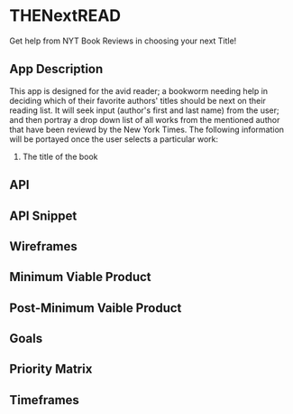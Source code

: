 # THENextREAD
Get help from NYT Book Reviews in choosing your next Title!

## App Description

This app is designed for the avid reader; a bookworm needing help in deciding which of their favorite authors' titles should be next on their reading list. It will seek input (author's first and last name) from the user; and then portray a drop down list of all works from the mentioned author that have been reviewd by the New York Times. The following information will be portayed once the user selects a particular work:

1. The title of the book

## API

## API Snippet

## Wireframes

## Minimum Viable Product

## Post-Minimum Vaible Product

## Goals

## Priority Matrix

## Timeframes
